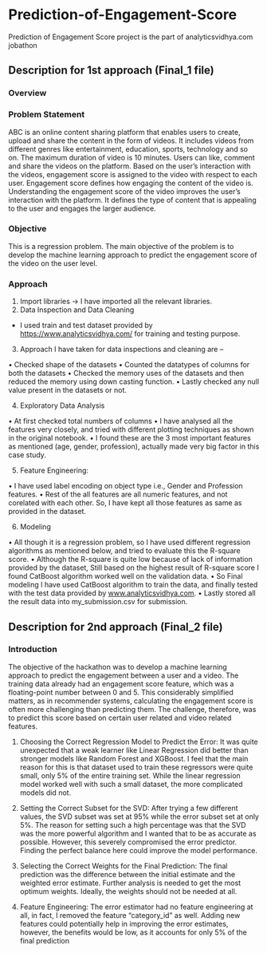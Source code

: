 # Prediction-of-Engagement-Score
Prediction of Engagement Score project is the part of  analyticsvidhya.com jobathon

<h2> Description for 1st approach (Final_1 file)</h2>

<p>
  
  <h3> Overview </h3>

  <h3> Problem Statement </h3>
  
ABC is an online content sharing platform that enables users to create, upload and share the 
content in the form of videos. It includes videos from different genres like entertainment, 
education, sports, technology and so on. The maximum duration of video is 10 minutes.
Users can like, comment and share the videos on the platform.
Based on the user’s interaction with the videos, engagement score is assigned to the video with 
respect to each user. Engagement score defines how engaging the content of the video is.
Understanding the engagement score of the video improves the user’s interaction with the 
platform. It defines the type of content that is appealing to the user and engages the larger 
audience.
  
<h3> Objective </h3>
  
This is a regression problem. 
The main objective of the problem is to develop the machine learning approach to predict the
engagement score of the video on the user level.
  
<h3> Approach </h3>
  
1. Import libraries -> I have imported all the relevant libraries.
2. Data Inspection and Data Cleaning 
  
* I used train and test dataset provided by https://www.analyticsvidhya.com/ for training and testing purpose.

3. Approach I have taken for data inspections and cleaning are –
  
• Checked shape of the datasets
• Counted the datatypes of columns for both the datasets
• Checked the memory uses of the datasets and then reduced the memory using down casting function.
• Lastly checked any null value present in the datasets or not.

4. Exploratory Data Analysis
  
• At first checked total numbers of columns
• I have analysed all the features very closely, and tried with different plotting techniques as shown in the original notebook.
• I found these are the 3 most important features as mentioned (age, gender, profession), actually made very big factor in this case study.

5. Feature Engineering:
  
  • I have used label encoding on object type i.e., Gender and Profession features.
  • Rest of the all features are all numeric features, and not corelated with each other. So, I have kept all those features as same as provided in the dataset. 

6. Modeling
  
• All though it is a regression problem, so I have used different regression algorithms as mentioned below, and tried to evaluate this the R-square score.
• Although the R-square is quite low because of lack of information provided by the dataset, Still based on the highest result of R-square score I found CatBoost algorithm worked well on the validation data. 
• So Final modeling I have used CatBoost algorithm to train the data, and finally tested with the test data provided by www.analyticsvidhya.com.
• Lastly stored all the result data into my_submission.csv for submission.
  
  </p>


<h2> Description for 2nd approach (Final_2 file)</h2>

<p> 
<h3> Introduction </h3>

The objective of the hackathon was to develop a machine learning approach to predict the engagement 
between a user and a video. The training data already had an engagement score feature, which was a 
floating-point number between 0 and 5. This considerably simplified matters, as in recommender 
systems, calculating the engagement score is often more challenging than predicting them. The 
challenge, therefore, was to predict this score based on certain user related and video related features.

1. Choosing the Correct Regression Model to Predict the Error: It was quite unexpected that a weak learner like Linear Regression did better than stronger models like Random Forest and XGBoost. I feel that the main reason for this is that dataset used to train these regressors were quite small, only 5% of the entire training set. While the linear regression model worked well with such a small dataset, the more complicated models did not. 

2. Setting the Correct Subset for the SVD: After trying a few different values, the SVD subset was set at 95% while the error subset set at only 5%. The reason for setting such a high percentage was that the SVD was the more powerful algorithm and I wanted that to be as accurate as possible. However, this severely compromised the error predictor. Finding the perfect balance here could improve the model performance. 

3. Selecting the Correct Weights for the Final Prediction: The final prediction was the difference between the initial estimate and the weighted error estimate. Further analysis is needed to get the most optimum weights. Ideally, the weights should not be needed at all. 

4. Feature Engineering: The error estimator had no feature engineering at all, in fact, I removed the feature “category_id” as well. Adding new features could potentially help in improving the error estimates, however, the benefits would be low, as it accounts for only 5% of the final prediction

</p>
